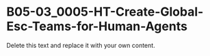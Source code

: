

# B05-03_0005-HT-Create-Global-Esc-Teams-for-Human-Agents

Delete this text and replace it with your own content.
